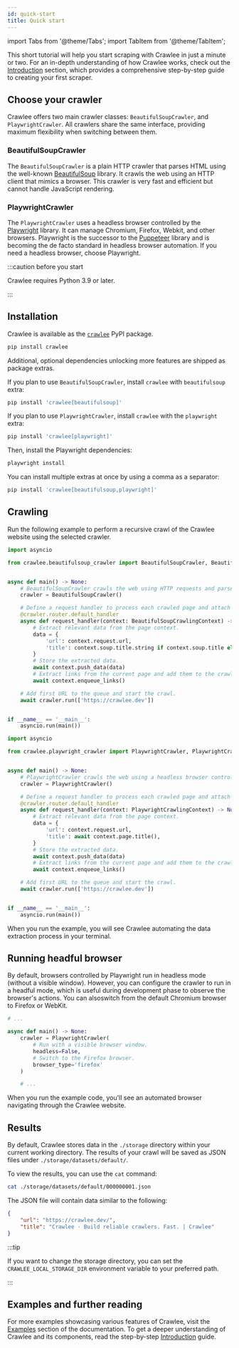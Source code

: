 ```yaml
---
id: quick-start
title: Quick start
---
```


import Tabs from '@theme/Tabs';
import TabItem from '@theme/TabItem';

This short tutorial will help you start scraping with Crawlee in just a minute or two. For an in-depth understanding of how Crawlee works, check out the [Introduction](../introduction/index.md) section, which provides a comprehensive step-by-step guide to creating your first scraper.

## Choose your crawler

Crawlee offers two main crawler classes: `BeautifulSoupCrawler`, and `PlaywrightCrawler`. All crawlers share the same interface, providing maximum flexibility when switching between them.

### BeautifulSoupCrawler

The `BeautifulSoupCrawler` is a plain HTTP crawler that parses HTML using the well-known [BeautifulSoup](https://pypi.org/project/beautifulsoup4/) library. It crawls the web using an HTTP client that mimics a browser. This crawler is very fast and efficient but cannot handle JavaScript rendering.

### PlaywrightCrawler

The `PlaywrightCrawler` uses a headless browser controlled by the [Playwright](https://playwright.dev/) library. It can manage Chromium, Firefox, Webkit, and other browsers. Playwright is the successor to the [Puppeteer](https://pptr.dev/) library and is becoming the de facto standard in headless browser automation. If you need a headless browser, choose Playwright.

:::caution before you start

Crawlee requires Python 3.9 or later.

:::

## Installation

Crawlee is available as the [`crawlee`](https://pypi.org/project/crawlee/) PyPI package.

```bash
pip install crawlee
```

Additional, optional dependencies unlocking more features are shipped as package extras.

If you plan to use `BeautifulSoupCrawler`, install `crawlee` with `beautifulsoup` extra:

```bash
pip install 'crawlee[beautifulsoup]'
```

If you plan to use `PlaywrightCrawler`, install `crawlee` with the `playwright` extra:

```bash
pip install 'crawlee[playwright]'
```

Then, install the Playwright dependencies:

```bash
playwright install
```

You can install multiple extras at once by using a comma as a separator:

```bash
pip install 'crawlee[beautifulsoup,playwright]'
```

## Crawling

Run the following example to perform a recursive crawl of the Crawlee website using the selected crawler.

<Tabs groupId="main">
<TabItem value="BeautifulSoupCrawler" label="BeautifulSoupCrawler">

```python
import asyncio

from crawlee.beautifulsoup_crawler import BeautifulSoupCrawler, BeautifulSoupCrawlingContext


async def main() -> None:
    # BeautifulSoupCrawler crawls the web using HTTP requests and parses HTML using the BeautifulSoup library.
    crawler = BeautifulSoupCrawler()

    # Define a request handler to process each crawled page and attach it to the crawler using a decorator.
    @crawler.router.default_handler
    async def request_handler(context: BeautifulSoupCrawlingContext) -> None:
        # Extract relevant data from the page context.
        data = {
            'url': context.request.url,
            'title': context.soup.title.string if context.soup.title else None,
        }
        # Store the extracted data.
        await context.push_data(data)
        # Extract links from the current page and add them to the crawling queue.
        await context.enqueue_links()

    # Add first URL to the queue and start the crawl.
    await crawler.run(['https://crawlee.dev'])


if __name__ == '__main__':
    asyncio.run(main())
```

</TabItem>
<TabItem value="PlaywrightCrawler" label="PlaywrightCrawler">

```python
import asyncio

from crawlee.playwright_crawler import PlaywrightCrawler, PlaywrightCrawlingContext


async def main() -> None:
    # PlaywrightCrawler crawls the web using a headless browser controlled by the Playwright library.
    crawler = PlaywrightCrawler()

    # Define a request handler to process each crawled page and attach it to the crawler using a decorator.
    @crawler.router.default_handler
    async def request_handler(context: PlaywrightCrawlingContext) -> None:
        # Extract relevant data from the page context.
        data = {
            'url': context.request.url,
            'title': await context.page.title(),
        }
        # Store the extracted data.
        await context.push_data(data)
        # Extract links from the current page and add them to the crawling queue.
        await context.enqueue_links()

    # Add first URL to the queue and start the crawl.
    await crawler.run(['https://crawlee.dev'])


if __name__ == '__main__':
    asyncio.run(main())
```

</TabItem>
</Tabs>

When you run the example, you will see Crawlee automating the data extraction process in your terminal.

<!-- TODO: improve the logging and add here a sample -->

## Running headful browser

By default, browsers controlled by Playwright run in headless mode (without a visible window). However, you can configure the crawler to run in a headful mode, which is useful during development phase to observe the browser's actions. You can alsoswitch from the default Chromium browser to Firefox or WebKit.

```python
# ...

async def main() -> None:
    crawler = PlaywrightCrawler(
        # Run with a visible browser window.
        headless=False,
        # Switch to the Firefox browser.
        browser_type='firefox'
    )

    # ...
```

When you run the example code, you'll see an automated browser navigating through the Crawlee website.

<!-- TODO: add video example -->

## Results

By default, Crawlee stores data in the `./storage` directory within your current working directory. The results of your crawl will be saved as JSON files under `./storage/datasets/default/`.

To view the results, you can use the `cat` command:

```sh
cat ./storage/datasets/default/000000001.json
```

The JSON file will contain data similar to the following:

```json
{
    "url": "https://crawlee.dev/",
    "title": "Crawlee · Build reliable crawlers. Fast. | Crawlee"
}
```

:::tip

If you want to change the storage directory, you can set the `CRAWLEE_LOCAL_STORAGE_DIR` environment variable to your preferred path.

:::

## Examples and further reading

For more examples showcasing various features of Crawlee, visit the [Examples](/docs/examples) section of the documentation. To get a deeper understanding of Crawlee and its components, read the step-by-step [Introduction](../introduction/index.md) guide.

[//]: # (TODO: add related links once they are ready)
